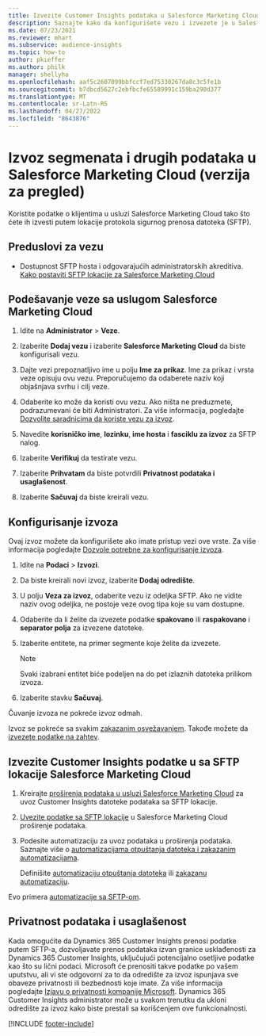 ```yaml
---
title: Izvezite Customer Insights podataka u Salesforce Marketing Cloud
description: Saznajte kako da konfigurišete vezu i izvezete je u Salesforce Marketing Cloud.
ms.date: 07/23/2021
ms.reviewer: mhart
ms.subservice: audience-insights
ms.topic: how-to
author: pkieffer
ms.author: philk
manager: shellyha
ms.openlocfilehash: aaf5c2607099bbfccf7ed75330267da8c3c5fe1b
ms.sourcegitcommit: b7dbcd5627c2ebfbcfe65589991c159ba290d377
ms.translationtype: MT
ms.contentlocale: sr-Latn-RS
ms.lasthandoff: 04/27/2022
ms.locfileid: "8643876"
---
```

# <a name="export-segments-and-other-data-to-salesforce-marketing-cloud-preview"></a>Izvoz segmenata i drugih podataka u Salesforce Marketing Cloud (verzija za pregled)

Koristite podatke o klijentima u usluzi Salesforce Marketing Cloud tako što ćete ih izvesti putem lokacije protokola sigurnog prenosa datoteka (SFTP).

## <a name="prerequisites-for-connection"></a>Preduslovi za vezu

- Dostupnost SFTP hosta i odgovarajućih administratorskih akreditiva. [Kako postaviti SFTP lokacije za Salesforce Marketing Cloud](https://help.salesforce.com/articleView?id=sf.mc_es_configure_enhanced_ftp.htm&type=5) 

## <a name="set-up-the-connection-to-salesforce-marketing-cloud"></a>Podešavanje veze sa uslugom Salesforce Marketing Cloud

1. Idite na **Administrator** > **Veze**.

1. Izaberite **Dodaj vezu** i izaberite **Salesforce Marketing Cloud** da biste konfigurisali vezu.

1. Dajte vezi prepoznatljivo ime u polju **Ime za prikaz**. Ime za prikaz i vrsta veze opisuju ovu vezu. Preporučujemo da odaberete naziv koji objašnjava svrhu i cilj veze.

1. Odaberite ko može da koristi ovu vezu. Ako ništa ne preduzmete, podrazumevani će biti Administratori. Za više informacija, pogledajte [Dozvolite saradnicima da koriste vezu za izvoz](connections.md#allow-contributors-to-use-a-connection-for-exports).

1. Navedite **korisničko ime**, **lozinku**, **ime hosta** i **fasciklu za izvoz** za SFTP nalog.

1. Izaberite **Verifikuj** da testirate vezu.

1. Izaberite **Prihvatam** da biste potvrdili **Privatnost podataka i usaglašenost**.

1. Izaberite **Sačuvaj** da biste kreirali vezu.

## <a name="configure-an-export"></a>Konfigurisanje izvoza

Ovaj izvoz možete da konfigurišete ako imate pristup vezi ove vrste. Za više informacija pogledajte [Dozvole potrebne za konfigurisanje izvoza](export-destinations.md#set-up-a-new-export).

1. Idite na **Podaci** > **Izvozi**.

1. Da biste kreirali novi izvoz, izaberite **Dodaj odredište**.

1. U polju **Veza za izvoz**, odaberite vezu iz odeljka SFTP. Ako ne vidite naziv ovog odeljka, ne postoje veze ovog tipa koje su vam dostupne.

1. Odaberite da li želite da izvezete podatke **spakovano** ili **raspakovano** i **separator polja** za izvezene datoteke.

1. Izaberite entitete, na primer segmente koje želite da izvezete.

   > [!NOTE]
   > Svaki izabrani entitet biće podeljen na do pet izlaznih datoteka prilikom izvoza. 

1. Izaberite stavku **Sačuvaj**.

Čuvanje izvoza ne pokreće izvoz odmah.

Izvoz se pokreće sa svakim [zakazanim osvežavanjem](system.md#schedule-tab). Takođe možete da [izvezete podatke na zahtev](export-destinations.md#run-exports-on-demand). 

## <a name="import-customer-insights-data-from-sftp-location-to-salesforce-marketing-cloud"></a>Izvezite Customer Insights podatke u sa SFTP lokacije Salesforce Marketing Cloud

1. Kreirajte [proširenja podataka u usluzi Salesforce Marketing Cloud](https://help.salesforce.com/articleView?id=sf.mc_es_create_data_extension.htm&type=5) za uvoz Customer Insights datoteke podataka sa SFTP lokacije.

2. [Uvezite podatke sa SFTP lokacije](https://help.salesforce.com/articleView?id=sf.mc_es_import_data_extension_classic.htm&type=5) u Salesforce Marketing Cloud proširenje podataka. 

3. Podesite automatizaciju za uvoz podataka u proširenja podataka. Saznajte više o [automatizacijama otpuštanja datoteka i zakazanim automatizacijama](https://help.salesforce.com/articleView?id=sf.mc_as_triggered_automations.htm&type=5).

   Definišite [automatizaciju otpuštanja datoteka](https://help.salesforce.com/articleView?id=sf.mc_as_define_a_triggered_automation.htm&type=5) ili [zakazanu automatizaciju](https://help.salesforce.com/articleView?id=sf.mc_as_define_a_scheduled_automation.htm&type=5). 

Evo primera [automatizacije sa SFTP-om](https://help.salesforce.com/articleView?id=sf.mc_as_ftp_and_triggered_automation_scenario.htm&type=5).

## <a name="data-privacy-and-compliance"></a>Privatnost podataka i usaglašenost

Kada omogućite da Dynamics 365 Customer Insights prenosi podatke putem SFTP-a, dozvoljavate prenos podataka izvan granice usklađenosti za Dynamics 365 Customer Insights, uključujući potencijalno osetljive podatke kao što su lični podaci. Microsoft će prenositi takve podatke po vašem uputstvu, ali vi ste odgovorni za to da odredište za izvoz ispunjava sve obaveze privatnosti ili bezbednosti koje imate. Za više informacija pogledajte [Izjavu o privatnosti kompanije Microsoft](https://go.microsoft.com/fwlink/?linkid=396732).
Dynamics 365 Customer Insights administrator može u svakom trenutku da ukloni odredište za izvoz kako biste prestali sa korišćenjem ove funkcionalnosti.

[!INCLUDE [footer-include](includes/footer-banner.md)]
